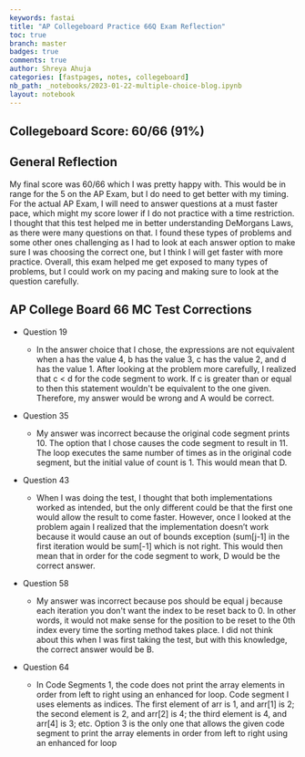 ```yaml
---
keywords: fastai
title: "AP Collegeboard Practice 66Q Exam Reflection"
toc: true
branch: master
badges: true
comments: true
author: Shreya Ahuja
categories: [fastpages, notes, collegeboard]
nb_path: _notebooks/2023-01-22-multiple-choice-blog.ipynb
layout: notebook
---
```

## Collegeboard Score: 60/66 (91%)

## General Reflection 
My final score was 60/66 which I was pretty happy with. This would be in range for the 5 on the AP Exam, but I do need to get better with my timing. For the actual AP Exam, I will need to answer questions at a must faster pace, which might my score lower if I do not practice with a time restriction. I thought that this test helped me in better understanding DeMorgans Laws, as there were many questions on that. I found these types of problems and some other ones challenging as I had to look at each answer option to make sure I was choosing the correct one, but I think I will get faster with more practice. Overall, this exam helped me get exposed to many types of problems, but I could work on my pacing and making sure to look at the question carefully. 

## AP College Board 66 MC Test Corrections

- Question 19
    - In the answer choice that I chose, the expressions are not equivalent when a has the value 4, b has the value 3, c has the value 2, and d has the value 1. After looking at the problem more carefully, I realized that c < d for the code segment to work. If c is greater than or equal to then this statement wouldn't be equivalent to the one given. Therefore, my answer would be wrong and A would be correct.


- Question 35
   - My answer was incorrect because the original code segment prints 10. The option that I chose causes the code segment to result in 11. The loop executes the same number of times as in the original code segment, but the initial value of count is 1. This would mean that D.



- Question 43
   - When I was doing the test, I thought that both implementations worked as intended, but the only different could be that  the first one would allow the result to come faster. However, once I looked at the problem again I realized that the implementation doesn’t work because it would cause an out of bounds exception (sum[j-1] in the first iteration would be sum[-1] which is not right. This would then mean that in order for the code segment to work, D would be the correct answer.



- Question 58
   - My answer was incorrect because pos should be equal j because each iteration you don't want the index to be reset back to 0. In other words, it would not make sense for the position to be reset to the 0th index every time the sorting method takes place. I did not think about this when I was first taking the test, but with this knowledge, the correct answer would be B. 


- Question 64
    - In Code Segments 1, the code does not print the array elements in order from left to right using an enhanced for loop. Code segment I uses elements as indices. The first element of arr is 1, and arr[1] is 2; the second element is 2, and arr[2] is 4; the third element is 4, and arr[4] is 3; etc. Option 3 is the only one that allows the given code segment to print the array elements in order from left to right using an enhanced for loop



